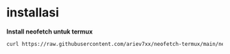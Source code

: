 # installasi
**Install neofetch untuk termux**
```bash 
curl https://raw.githubusercontent.com/ariev7xx/neofetch-termux/main/neofetch.sh -sSf | sh
```

